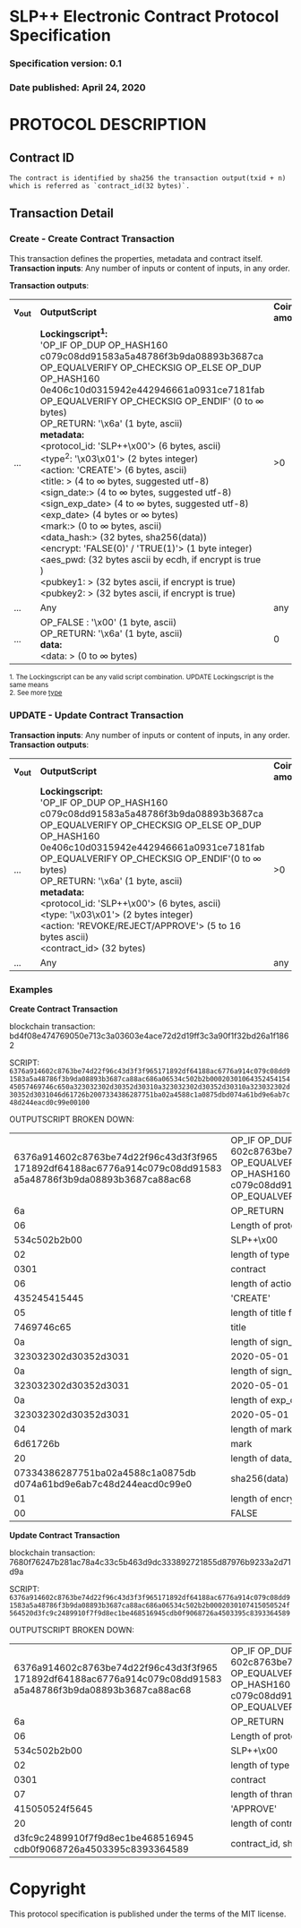 # SLP++ Electronic Contract Protocol Specification
### Specification version: 0.1
### Date published: April 24, 2020

# PROTOCOL DESCRIPTION

## Contract ID  
```
The contract is identified by sha256 the transaction output(txid + n) which is referred as `contract_id(32 bytes)`.
```

## Transaction Detail

### Create - Create Contract Transaction 
This transaction defines the properties, metadata and contract itself.        
**Transaction inputs**: Any number of inputs or content of inputs, in any order.  

**Transaction outputs**:
<table>
<tr>
  <td><b>v<sub>out</sub></b></td>
  <td><b>OutputScript </b></td>
  <td><b>Coin<br/>amount</b></td>
</tr>
  <tr>
    <td>...</td>
   <td>
   <b>Lockingscript<sup>1</sup>:</b><br/> 
   'OP_IF OP_DUP OP_HASH160 c079c08dd91583a5a48786f3b9da08893b3687ca OP_EQUALVERIFY OP_CHECKSIG OP_ELSE OP_DUP OP_HASH160 0e406c10d0315942e442946661a0931ce7181fab OP_EQUALVERIFY OP_CHECKSIG OP_ENDIF' (0 to ∞ bytes)<br/>   
   OP_RETURN: '\x6a' (1 byte, ascii)<br/>
   <b>metadata:</b><br/>
   &lt;protocol_id: 'SLP++\x00'&gt; (6 bytes, ascii)<br/>
   &lt;type<sup>2</sup>: '\x03\x01'&gt; (2 bytes integer)<br/>
   &lt;action: 'CREATE'&gt; (6 bytes, ascii)<br/>
   &lt;title: &gt; (4 to  ∞ bytes, suggested utf-8)<br/>
   &lt;sign_date:&gt; (4 to ∞ bytes, suggested utf-8)<br/>
   &lt;sign_exp_date&gt; (4 to ∞ bytes, suggested utf-8)<br/>
   &lt;exp_date&gt; (4 bytes or ∞ bytes)<br/>
   &lt;mark:&gt; (0 to ∞ bytes, ascii)<br/>
   &lt;data_hash:&gt; (32 bytes, sha256(data))<br/>
   &lt;encrypt: 'FALSE(0)' / 'TRUE(1)'&gt; (1 byte integer)<br/>
   &lt;aes_pwd: (32 bytes ascii by ecdh, if encrypt is true )<br/>
   &lt;pubkey1: &gt; (32 bytes ascii, if encrypt is true)<br/>
   &lt;pubkey2: &gt; (32 bytes ascii, if encrypt is true)<br/>
   </td>
    <td>>0</td>
  </tr>
  
  <tr>
    <td>...</td>
    <td>Any</td>
    <td>any</td>
  </tr>
  
  <tr>
    <td>...</td>
    <td>
    OP_FALSE : '\x00' (1 byte, ascii)<br>
    OP_RETURN: '\x6a' (1 byte, ascii)<br>
    <b>data:</b><br/>
    &lt;data: &gt; (0 to ∞ bytes)<br/>
    </td>
    <td>0</td>
  </tr>
 
</table>

<sup>1. The Lockingscript can be any valid script combination.  UPDATE Lockingscript is the same means</sup>   
<sup>2. See more [type](../index.md)</sup>  

### UPDATE - Update Contract Transaction 
  
**Transaction inputs**: Any number of inputs or content of inputs, in any order.  
**Transaction outputs**:
<table>
<tr>
  <td><b>v<sub>out</sub></b></td>
  <td><b>OutputScript </b></td>
  <td><b>Coin<br/>amount</b></td>
</tr>
  <tr>
  <td>...</td>
  <td>
   <b>Lockingscript:</b><br/>
   'OP_IF OP_DUP OP_HASH160 c079c08dd91583a5a48786f3b9da08893b3687ca OP_EQUALVERIFY OP_CHECKSIG OP_ELSE OP_DUP OP_HASH160 0e406c10d0315942e442946661a0931ce7181fab OP_EQUALVERIFY OP_CHECKSIG OP_ENDIF'(0 to ∞ bytes)<br/>   
   OP_RETURN: '\x6a' (1 byte, ascii)<br/>
   <b>metadata:</b><br/>
&lt;protocol_id: 'SLP++\x00'&gt; (6 bytes, ascii)<BR>
&lt;type: '\x03\x01'&gt; (2 bytes integer)<br/>
&lt;action: 'REVOKE/REJECT/APPROVE'&gt; (5 to 16 bytes ascii)<BR>
&lt;contract_id&gt; (32 bytes)<BR>
  </td>
    <td>>0 </td>
  </tr>

  <tr>
    <td>...</td>
    <td>Any</td>
    <td>any</td>
  </tr>

</table>


### Examples

**Create Contract Transaction**

blockchain transaction: bd4f08e474769050e713c3a03603e4ace72d2d19ff3c3a90f1f32bd26a1f1862

SCRIPT: ``6376a914602c8763be74d22f96c43d3f3f965171892df64188ac6776a914c079c08dd91583a5a48786f3b9da08893b3687ca88ac686a06534c502b2b0002030106435245415445057469746c650a323032302d30352d30310a323032302d30352d30310a323032302d30352d3031046d61726b2007334386287751ba02a4588c1a0875dbd074a61bd9e6ab7c48d244eacd0c99e00100``

OUTPUTSCRIPT BROKEN DOWN:
<table>
<tr>
<td>6376a914602c8763be74d22f96c43d3f3f965
171892df64188ac6776a914c079c08dd91583
a5a48786f3b9da08893b3687ca88ac68</td>
<td>OP_IF OP_DUP OP_HASH160 602c8763be74d22f96c43d3f3f965171892df641 
  OP_EQUALVERIFY OP_CHECKSIG OP_ELSE OP_DUP OP_HASH160 
  c079c08dd91583a5a48786f3b9da08893b3687ca OP_EQUALVERIFY OP_CHECKSIG OP_ENDIF</td>
</tr>
 <tr>
  <td>6a</td>
  <td>OP_RETURN</td>
 </tr>
 <tr>
  <td>06</td>
  <td>Length of protocol_id field (6 bytes)</td>
 </tr>
 <tr>
  <td>534c502b2b00</td>
  <td>SLP++\x00</td>
 </tr>
 <tr>
  <td>02</td>
  <td>length of type field (2 bytes)</td>
 </tr>
 <tr>
  <td>0301</td>
  <td>contract</td>
 </tr>
 <tr>
  <td>06</td>
  <td>length of action field (6 bytes)</td>
 </tr>
 <tr>
  <td>435245415445</td>
  <td>'CREATE'</td>
 </tr>
 <tr>
  <td>05</td>
  <td>length of title field(5 bytes)</td>
 </tr>
 <tr>
  <td>
   7469746c65<br/>
  </td>
  <td>title</td>
 </tr>
 <tr>
  <td>0a</td>
  <td>length of sign_date field(10 bytes)</td>
 </tr>
 <tr>
  <td>323032302d30352d3031</td>
  <td>2020-05-01</td>
 </tr>
  <tr>
  <td>0a</td>
  <td>length of sign_exp_date field(10 bytes)</td>
 </tr>
 <tr>
  <td>323032302d30352d3031</td>
  <td>2020-05-01</td>
 </tr>
 <tr>
  <td>0a</td>
  <td>length of exp_date field(10 bytes)</td>
 </tr>
 <tr>
  <td>323032302d30352d3031</td>
  <td>2020-05-01</td>
 </tr>
 <tr>
  <td>04</td>
  <td>length of mark field(4 bytes)</td>
 </tr>
 <tr>
  <td>6d61726b</td>
  <td>mark</td>
 </tr>
 <tr>
  <td>20</td>
  <td>length of data_hash field(32 bytes)</td>
 </tr>
 <tr>
  <td>07334386287751ba02a4588c1a0875db
d074a61bd9e6ab7c48d244eacd0c99e0
</td>
  <td>sha256(data)</td>
 </tr>
  <tr>
  <td>01</td>
  <td>length of encrypt field(1 byte)</td>
 </tr>
 <tr>
  <td>00</td>
  <td>FALSE</td>
 </tr>
</table>

**Update Contract Transaction**

blockchain transaction: 7680f76247b281ac78a4c33c5b463d9dc333892721855d87976b9233a2d71d9a

SCRIPT: ``6376a914602c8763be74d22f96c43d3f3f965171892df64188ac6776a914c079c08dd91583a5a48786f3b9da08893b3687ca88ac686a06534c502b2b0002030107415050524f564520d3fc9c2489910f7f9d8ec1be468516945cdb0f9068726a4503395c8393364589``

OUTPUTSCRIPT BROKEN DOWN:
<table>
<tr>
<td>6376a914602c8763be74d22f96c43d3f3f965
171892df64188ac6776a914c079c08dd91583
a5a48786f3b9da08893b3687ca88ac68</td>
<td>OP_IF OP_DUP OP_HASH160 602c8763be74d22f96c43d3f3f965171892df641 
  OP_EQUALVERIFY OP_CHECKSIG OP_ELSE OP_DUP OP_HASH160 
  c079c08dd91583a5a48786f3b9da08893b3687ca OP_EQUALVERIFY OP_CHECKSIG OP_ENDIF</td>
</tr>
 <tr>
  <td>6a</td>
  <td>OP_RETURN</td>
 </tr>
 <tr>
  <td>06</td>
  <td>Length of protocol_id field (6 bytes)</td>
 </tr>
 <tr>
  <td>534c502b2b00</td>
  <td>SLP++\x00</td>
 </tr>
 <tr>
  <td>02</td>
  <td>length of type field (2 bytes)</td>
 </tr>
 <tr>
  <td>0301</td>
  <td>contract</td>
 </tr>
 <tr>
  <td>07</td>
  <td>length of thransaction_type field (7 bytes)</td>
 </tr>
 <tr>
  <td>415050524f5645</td>
  <td>'APPROVE'</td>
 </tr>
  <td>20</td>
  <td>length of contract_id field(32 bytes)</td>
 </tr>
 <tr>
  <td>d3fc9c2489910f7f9d8ec1be468516945
cdb0f9068726a4503395c8393364589
</td>
  <td>contract_id, sha256(outputscript)</td>
 </tr>
</table>

# Copyright

This protocol specification is published under the terms of the MIT license.
